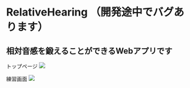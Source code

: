 # RelativeHearing （開発途中でバグあります）
## 相対音感を鍛えることができるWebアプリです
トップページ
![](https://i.gyazo.com/a3ad5a1c5c593e49055979952a9396b8.png)

練習画面
![](https://i.gyazo.com/a3ad5a1c5c593e49055979952a9396b8.png)
